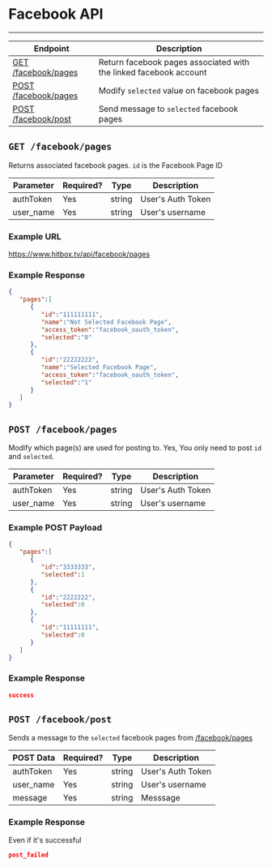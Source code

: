 # Facebook API
***

| Endpoint | Description |
| ---- | --------------- |
| [GET /facebook/pages](/facebook/index.md#get-facebookpages) | Return facebook pages associated with the linked facebook account |
| [POST /facebook/pages](/facebook/index.md#post-facebookpages) | Modify `selected` value on facebook pages |
| [POST /facebook/post](/facebook/index.md#post-facebookpost) | Send message to `selected` facebook pages |

## `GET /facebook/pages`

Returns associated facebook pages. `id` is the Facebook Page ID 

| Parameter | Required? | Type | Description |
| --- | --- | --- | --- |
| authToken | Yes | string | User's Auth Token |
| user_name | Yes | string | User's username |

### Example URL

https://www.hitbox.tv/api/facebook/pages

### Example Response 

```json
{
   "pages":[
      {
         "id":"111111111",
         "name":"Not Selected Facebook Page",
         "access_token":"facebook_oauth_token",
         "selected":"0"
      },
      {
         "id":"22222222",
         "name":"Selected Facebook Page",
         "access_token":"facebook_oauth_token",
         "selected":"1"
      }
   ]
}
```

## `POST /facebook/pages`

Modify which page(s) are used for posting to. Yes, You only need to post `id` and `selected`.

| Parameter | Required? | Type | Description |
| --- | --- | --- | --- |
| authToken | Yes | string | User's Auth Token |
| user_name | Yes | string | User's username |

### Example POST Payload

```json
{
   "pages":[
      {
         "id":"3333333",
         "selected":1
      },
      {
         "id":"2222222",
         "selected":0
      },
      {
         "id":"11111111",
         "selected":0
      }
   ]
}
```

### Example Response

```json
success
```

## `POST /facebook/post`

Sends a message to the `selected` facebook pages from [/facebook/pages](/facebook/index.md#post-facebookpages)

| POST Data | Required? | Type | Description |
| --- | --- | --- | --- |
| authToken | Yes | string | User's Auth Token |
| user_name | Yes | string | User's username |
| message | Yes | string | Messsage |

### Example Response

Even if it's successful
```json
post_failed
```

